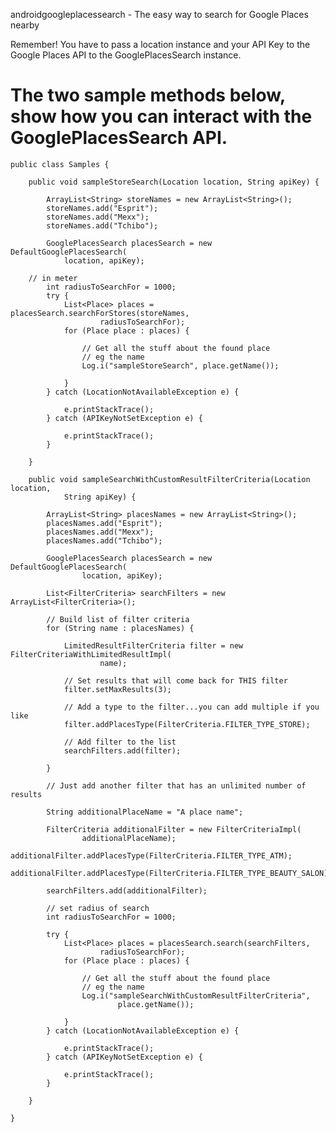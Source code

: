 androidgoogleplacessearch - The easy way to search for Google Places nearby

Remember! You have to pass a location instance and your API Key to the Google Places API 
to the GooglePlacesSearch instance.

The two sample methods below, show how you can interact with the GooglePlacesSearch API. 
=========================

	public class Samples {

		public void sampleStoreSearch(Location location, String apiKey) {

			ArrayList<String> storeNames = new ArrayList<String>();	
			storeNames.add("Esprit");
			storeNames.add("Mexx");
			storeNames.add("Tchibo");

			GooglePlacesSearch placesSearch = new DefaultGooglePlacesSearch(
				location, apiKey);

		// in meter
			int radiusToSearchFor = 1000;
			try {
				List<Place> places = placesSearch.searchForStores(storeNames,
						radiusToSearchFor);
				for (Place place : places) {
	
					// Get all the stuff about the found place
					// eg the name
					Log.i("sampleStoreSearch", place.getName());

				}
			} catch (LocationNotAvailableException e) {
	
				e.printStackTrace();
			} catch (APIKeyNotSetException e) {
	
				e.printStackTrace();
			}

		}

		public void sampleSearchWithCustomResultFilterCriteria(Location location,
				String apiKey) {

			ArrayList<String> placesNames = new ArrayList<String>();
			placesNames.add("Esprit");
			placesNames.add("Mexx");
			placesNames.add("Tchibo");

			GooglePlacesSearch placesSearch = new DefaultGooglePlacesSearch(
					location, apiKey);

			List<FilterCriteria> searchFilters = new ArrayList<FilterCriteria>();
	
			// Build list of filter criteria
			for (String name : placesNames) {
	
				LimitedResultFilterCriteria filter = new FilterCriteriaWithLimitedResultImpl(
						name);

				// Set results that will come back for THIS filter
				filter.setMaxResults(3);
	
				// Add a type to the filter...you can add multiple if you like
				filter.addPlacesType(FilterCriteria.FILTER_TYPE_STORE);
	
				// Add filter to the list
				searchFilters.add(filter);
	
			}

			// Just add another filter that has an unlimited number of results
	
			String additionalPlaceName = "A place name";
	
			FilterCriteria additionalFilter = new FilterCriteriaImpl(
					additionalPlaceName);
			additionalFilter.addPlacesType(FilterCriteria.FILTER_TYPE_ATM);
			additionalFilter.addPlacesType(FilterCriteria.FILTER_TYPE_BEAUTY_SALON);
	
			searchFilters.add(additionalFilter);
	
			// set radius of search
			int radiusToSearchFor = 1000;
	
			try {
				List<Place> places = placesSearch.search(searchFilters,
						radiusToSearchFor);
				for (Place place : places) {
	
					// Get all the stuff about the found place
					// eg the name
					Log.i("sampleSearchWithCustomResultFilterCriteria",
							place.getName());

				}
			} catch (LocationNotAvailableException e) {
	
				e.printStackTrace();
			} catch (APIKeyNotSetException e) {
	
				e.printStackTrace();
			}

		}
	
	}